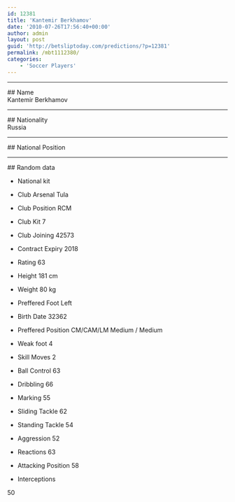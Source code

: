 ```yaml
---
id: 12381
title: 'Kantemir Berkhamov'
date: '2010-07-26T17:56:40+00:00'
author: admin
layout: post
guid: 'http://betsliptoday.com/predictions/?p=12381'
permalink: /mbt1112380/
categories:
    - 'Soccer Players'
---
```


- - - - - -

\## Name  
 Kantemir Berkhamov

- - - - - -

\## Nationality  
 Russia

- - - - - -

\## National Position

- - - - - -

\## Random data

- National kit
- Club
 Arsenal Tula

- Club Position
 RCM

- Club Kit
 7

- Club Joining
 42573

- Contract Expiry
 2018

- Rating
 63

- Height
 181 cm

- Weight
 80 kg

- Preffered Foot
 Left

- Birth Date
 32362

- Preffered Position
 CM/CAM/LM Medium / Medium

- Weak foot
 4

- Skill Moves
 2

- Ball Control
 63

- Dribbling
 66

- Marking
 55

- Sliding Tackle
 62

- Standing Tackle
 54

- Aggression
 52

- Reactions
 63

- Attacking Position
 58

- Interceptions

 50